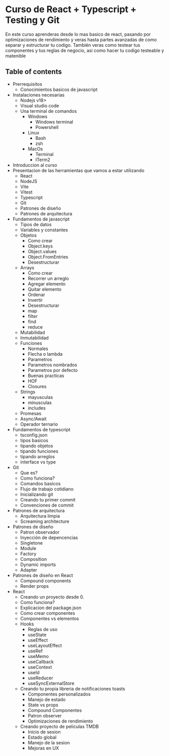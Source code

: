 # Curso de React + Typescript + Testing y Git

En este curso aprenderas desde lo mas basico de react, pasando por optimizaciones de rendimiento y veras hasta partes avanzadas de como separar y estructurar tu codigo. También veras como testear tus componentes y tus reglas de negocio, asi como hacer tu codigo testeable y matenible

## Table of contents

- Prerrequisitos
  - Conocimientos basicos de javascript
- Instalaciones necesarias
  - Nodejs v18>
  - Visual studio code
  - Una terminal de comandos
    - Windows
      - Windows terminal
      - Powershell
    - Linux
      - Bash
      - zsh
    - MacOs
      - Terminal
      - ITerm2
- Introduccion al curso
- Presentacion de las herramientas que vamos a estar utilizando
  - React
  - NodeJS
  - Vite
  - Vitest
  - Typescript
  - Git
  - Patrones de diseño
  - Patrones de arquitectura
- Fundamentos de javascript
  - Tipos de datos
  - Variables y constantes
  - Objetos
    - Como crear
    - Object.keys
    - Object.values
    - Object.FromEntries
    - Desestructurar
  - Arrays
    - Como crear
    - Recorrer un arreglo
    - Agregar elemento
    - Quitar elemento
    - Ordenar
    - Invertir
    - Desestructurar
    - map
    - filter
    - find
    - reduce
  - Mutabilidad
  - Inmutabilidad
  - Funciones
    - Normales
    - Flecha o lambda
    - Parametros
    - Parametros nombrados
    - Parametros por defecto
    - Buenas practicas
    - HOF
    - Closures
  - Strings
    - mayusculas
    - minusculas
    - includes
  - Promesas
  - Async/Await
  - Operador ternario
- Fundamentos de typescript
  - tsconfig.json
  - tipos basicos
  - tipando objetos
  - tipando funciones
  - tipando arreglos
  - interface vs type
- Git
  - Que es?
  - Como funciona?
  - Comandos basicos
  - Flujo de trabajo cotidiano
  - Inicializando git
  - Creando tu primer commit
  - Convenciones de commit
- Patrones de arquitectura
  - Arquitectura limpia
  - Screaming architecture
- Patrones de diseño
  - Patron observador
  - Inyección de depencencias
  - Singletone
  - Module
  - Factory
  - Composition
  - Dynamic imports
  - Adapter
- Patrones de diseño en React
  - Compound components
  - Render props
- React
  - Creando un proyecto desde 0.
  - Como funciona?
  - Explicacion del package.json
  - Como crear componentes
  - Componentes vs elementos
  - Hooks
    - Reglas de uso
    - useState
    - useEffect
    - useLayoutEffect
    - useRef
    - useMemo
    - useCallback
    - useContext
    - useId
    - useReducer
    - useSyncExternalStore
  - Creando tu propia libreria de notificaciones toasts
    - Componentes personalizados
    - Manejo de estado
    - State vs props
    - Compound Componentes
    - Patron observer
    - Optimizaciones de rendimiento
  - Creando proyecto de peliculas TMDB
    - Inicio de sesion
    - Estado global
    - Manejo de la sesion
    - Mejoras en UX
